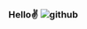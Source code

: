 ### Hello✌ ![github](https://img.shields.io/badge/?style=for-the-badge&logo=GitHub&logoColor=white)

